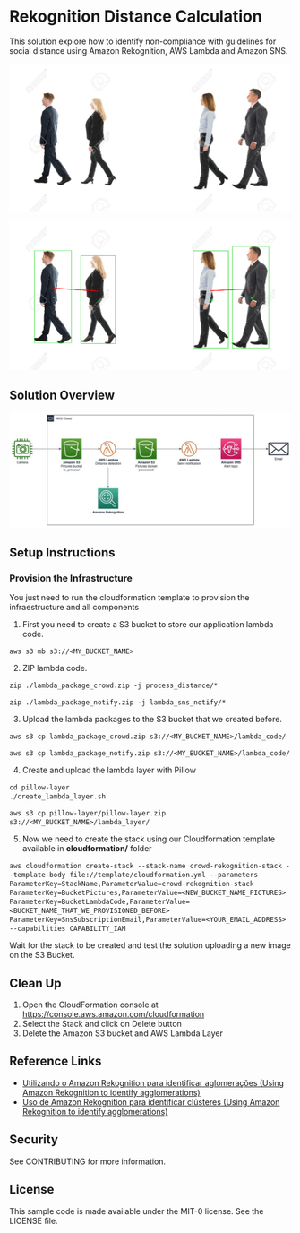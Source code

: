 # Rekognition Distance Calculation

This solution explore how to identify non-compliance with guidelines for social distance using Amazon Rekognition, AWS Lambda and Amazon SNS.

<p align="center"> 
<img src="images/fila_image_distance_solution.jpg">
</p>

<p align="center"> 
<img src="images/fila_image_distance_solution_bounding_box.png">
</p>

## Solution Overview

<p align="center"> 
<img src="images/rekognition_social_distance_pt2.jpg">
</p>

## Setup Instructions

### Provision the Infrastructure

You just need to run the cloudformation template to provision the infraestructure and all components

1. First you need to create a S3 bucket to store our application lambda code.

``` shell
aws s3 mb s3://<MY_BUCKET_NAME>
```

2. ZIP lambda code.

``` shell
zip ./lambda_package_crowd.zip -j process_distance/*
```

``` shell
zip ./lambda_package_notify.zip -j lambda_sns_notify/*
```

3. Upload the lambda packages to the S3 bucket that we created before.

``` shell
aws s3 cp lambda_package_crowd.zip s3://<MY_BUCKET_NAME>/lambda_code/
```

``` shell
aws s3 cp lambda_package_notify.zip s3://<MY_BUCKET_NAME>/lambda_code/
```

4. Create and upload the lambda layer with Pillow

``` shell
cd pillow-layer
./create_lambda_layer.sh
```

``` shell
aws s3 cp pillow-layer/pillow-layer.zip s3://<MY_BUCKET_NAME>/lambda_layer/
```

5. Now we need to create the stack using our Cloudformation template available in **cloudformation/** folder

``` shell
aws cloudformation create-stack --stack-name crowd-rekognition-stack --template-body file://template/cloudformation.yml --parameters ParameterKey=StackName,ParameterValue=crowd-rekognition-stack ParameterKey=BucketPictures,ParameterValue=<NEW_BUCKET_NAME_PICTURES> ParameterKey=BucketLambdaCode,ParameterValue=<BUCKET_NAME_THAT_WE_PROVISIONED_BEFORE> ParameterKey=SnsSubscriptionEmail,ParameterValue=<YOUR_EMAIL_ADDRESS> --capabilities CAPABILITY_IAM
```

Wait for the stack to be created and test the solution uploading a new image on the S3 Bucket.

## Clean Up

1. Open the CloudFormation console at https://console.aws.amazon.com/cloudformation
2. Select the Stack and click on Delete button
3. Delete the Amazon S3 bucket and AWS Lambda Layer

## Reference Links

* [Utilizando o Amazon Rekognition para identificar aglomerações (Using Amazon Rekognition to identify agglomerations)](https://aws.amazon.com/pt/blogs/aws-brasil/utilizando-o-amazon-rekognition-para-identificar-aglomeracoes/)
* [Uso de Amazon Rekognition para identificar clústeres (Using Amazon Rekognition to identify agglomerations)](https://aws.amazon.com/es/blogs/aws-spanish/uso-de-amazon-rekognition-para-identificar-clusteres/)

## Security

See CONTRIBUTING for more information.

## License

This sample code is made available under the MIT-0 license. See the LICENSE file.
